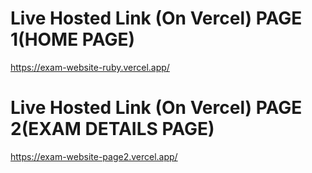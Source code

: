 

# Live Hosted Link (On Vercel) PAGE 1(HOME PAGE)
https://exam-website-ruby.vercel.app/  

# Live Hosted Link (On Vercel) PAGE 2(EXAM DETAILS PAGE)
https://exam-website-page2.vercel.app/

    
